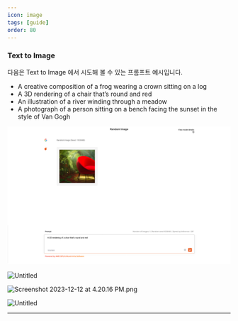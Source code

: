 ```yaml
---
icon: image
tags: [guide]
order: 80
---
```



### Text to Image

다음은 Text to Image 에서 시도해 볼 수 있는 프롬프트 예시입니다.

- A creative composition of a frog wearing a crown sitting on a log
- A 3D rendering of a chair that’s round and red
- An illustration of a river winding through a meadow
- A photograph of a person sitting on a bench facing the sunset in the style of Van Gogh

![Untitled](/img/mhub_t2i.png)

![Untitled](https://prod-files-secure.s3.us-west-2.amazonaws.com/59a50975-2c9c-4aae-9f9b-5eafac2881b4/60d7529f-98c0-4bc0-b4f6-a95e6feef9bf/Untitled.png)

![Screenshot 2023-12-12 at 4.20.16 PM.png](https://prod-files-secure.s3.us-west-2.amazonaws.com/59a50975-2c9c-4aae-9f9b-5eafac2881b4/7afdedf6-6620-4a40-9370-87bb714f1ae0/Screenshot_2023-12-12_at_4.20.16_PM.png)

![Untitled](https://prod-files-secure.s3.us-west-2.amazonaws.com/59a50975-2c9c-4aae-9f9b-5eafac2881b4/92971576-dbae-423e-9c83-e5db7401d0ce/Untitled.png)

---
